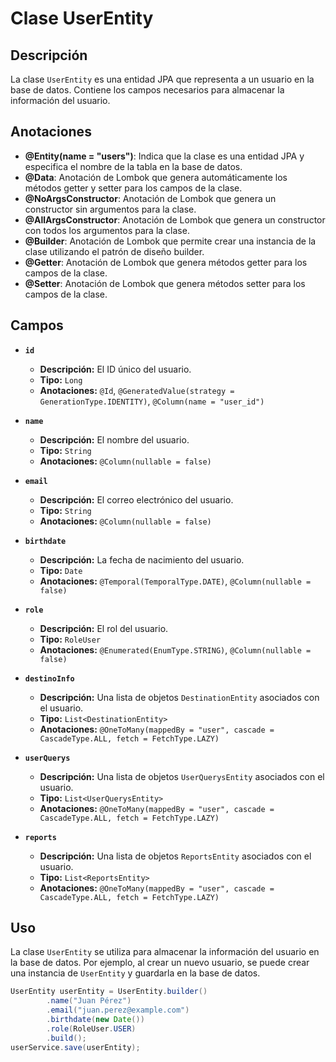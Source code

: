 # Clase UserEntity

## Descripción
La clase `UserEntity` es una entidad JPA que representa a un usuario en la base de datos. Contiene los campos necesarios para almacenar la información del usuario.

## Anotaciones

- **@Entity(name = "users")**: Indica que la clase es una entidad JPA y especifica el nombre de la tabla en la base de datos.
- **@Data**: Anotación de Lombok que genera automáticamente los métodos getter y setter para los campos de la clase.
- **@NoArgsConstructor**: Anotación de Lombok que genera un constructor sin argumentos para la clase.
- **@AllArgsConstructor**: Anotación de Lombok que genera un constructor con todos los argumentos para la clase.
- **@Builder**: Anotación de Lombok que permite crear una instancia de la clase utilizando el patrón de diseño builder.
- **@Getter**: Anotación de Lombok que genera métodos getter para los campos de la clase.
- **@Setter**: Anotación de Lombok que genera métodos setter para los campos de la clase.

## Campos

* **`id`**
    - **Descripción:** El ID único del usuario.
    - **Tipo:** `Long`
    - **Anotaciones:** `@Id`, `@GeneratedValue(strategy = GenerationType.IDENTITY)`, `@Column(name = "user_id")`

* **`name`**
    - **Descripción:** El nombre del usuario.
    - **Tipo:** `String`
    - **Anotaciones:** `@Column(nullable = false)`

* **`email`**
    - **Descripción:** El correo electrónico del usuario.
    - **Tipo:** `String`
    - **Anotaciones:** `@Column(nullable = false)`

* **`birthdate`**
    - **Descripción:** La fecha de nacimiento del usuario.
    - **Tipo:** `Date`
    - **Anotaciones:** `@Temporal(TemporalType.DATE)`, `@Column(nullable = false)`

* **`role`**
    - **Descripción:** El rol del usuario.
    - **Tipo:** `RoleUser`
    - **Anotaciones:** `@Enumerated(EnumType.STRING)`, `@Column(nullable = false)`

* **`destinoInfo`**
    - **Descripción:** Una lista de objetos `DestinationEntity` asociados con el usuario.
    - **Tipo:** `List<DestinationEntity>`
    - **Anotaciones:** `@OneToMany(mappedBy = "user", cascade = CascadeType.ALL, fetch = FetchType.LAZY)`

* **`userQuerys`**
    - **Descripción:** Una lista de objetos `UserQuerysEntity` asociados con el usuario.
    - **Tipo:** `List<UserQuerysEntity>`
    - **Anotaciones:** `@OneToMany(mappedBy = "user", cascade = CascadeType.ALL, fetch = FetchType.LAZY)`

* **`reports`**
    - **Descripción:** Una lista de objetos `ReportsEntity` asociados con el usuario.
    - **Tipo:** `List<ReportsEntity>`
    - **Anotaciones:** `@OneToMany(mappedBy = "user", cascade = CascadeType.ALL, fetch = FetchType.LAZY)`

## Uso

La clase `UserEntity` se utiliza para almacenar la información del usuario en la base de datos. Por ejemplo, al crear un nuevo usuario, se puede crear una instancia de `UserEntity` y guardarla en la base de datos.

```java
UserEntity userEntity = UserEntity.builder()
        .name("Juan Pérez")
        .email("juan.perez@example.com")
        .birthdate(new Date())
        .role(RoleUser.USER)
        .build();
userService.save(userEntity);
```